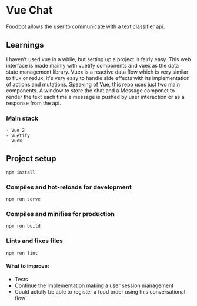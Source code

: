# Vue Chat
Foodbot allows the user to communicate with a text classifier api.

## Learnings
I haven't used vue in a while, but setting up a project is fairly easy. This web interface is made mainly with vuetify components and vuex as the data state management library. Vuex is a reactive data flow which is very similar to flux or redux, it's very easy to handle side effects with its implementation of actions and mutations.
Speaking of Vue, this repo uses just two main components. A window to store the chat and a Message componet to render the text each time a message is pushed by user interaction or as a response from the api.

### Main stack
    - Vue 2
    - Vuetify
    - Vuex
 
## Project setup
```
npm install
```

### Compiles and hot-reloads for development
```
npm run serve
```

### Compiles and minifies for production
```
npm run build
```

### Lints and fixes files
```
npm run lint
```

#### What to improve:
- Tests
- Continue the implementation making a user session management
- Could actully be able to register a food order using this conversational flow
